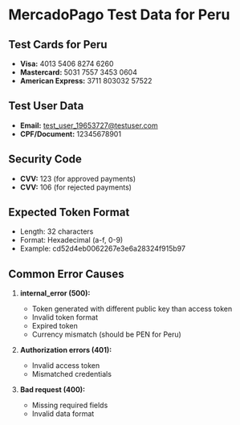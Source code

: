 # MercadoPago Test Data for Peru

## Test Cards for Peru
- **Visa:** 4013 5406 8274 6260
- **Mastercard:** 5031 7557 3453 0604
- **American Express:** 3711 803032 57522

## Test User Data
- **Email:** test_user_19653727@testuser.com
- **CPF/Document:** 12345678901

## Security Code
- **CVV:** 123 (for approved payments)
- **CVV:** 106 (for rejected payments)

## Expected Token Format
- Length: 32 characters
- Format: Hexadecimal (a-f, 0-9)
- Example: cd52d4eb0062267e3e6a28324f915b97

## Common Error Causes
1. **internal_error (500):**
   - Token generated with different public key than access token
   - Invalid token format
   - Expired token
   - Currency mismatch (should be PEN for Peru)

2. **Authorization errors (401):**
   - Invalid access token
   - Mismatched credentials

3. **Bad request (400):**
   - Missing required fields
   - Invalid data format
